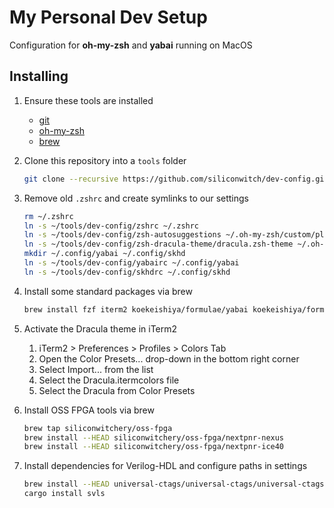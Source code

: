# My Personal Dev Setup

Configuration for **oh-my-zsh** and **yabai** running on MacOS

## Installing

1. Ensure these tools are installed

    - [git](https://github.com/git-guides/install-git)
    - [oh-my-zsh](https://ohmyz.sh/#install)
    - [brew](https://brew.sh)

1. Clone this repository into a `tools` folder

    ```bash
    git clone --recursive https://github.com/siliconwitch/dev-config.git ~/tools/dev-config
    ```
1. Remove old `.zshrc` and create symlinks to our settings

    ```bash
    rm ~/.zshrc
    ln -s ~/tools/dev-config/zshrc ~/.zshrc
    ln -s ~/tools/dev-config/zsh-autosuggestions ~/.oh-my-zsh/custom/plugins
    ln -s ~/tools/dev-config/zsh-dracula-theme/dracula.zsh-theme ~/.oh-my-zsh/custom/themes/dracula.zsh-theme
    mkdir ~/.config/yabai ~/.config/skhd
    ln -s ~/tools/dev-config/yabairc ~/.config/yabai
    ln -s ~/tools/dev-config/skhdrc ~/.config/skhd
    ```

1. Install some standard packages via brew

    ```bash
    brew install fzf iterm2 koekeishiya/formulae/yabai koekeishiya/formulae/skhd go gtkwave icarus-verilog openfpgaloader segger-jlink nordic-nrf-command-line-tools kicad gcc-arm-embedded
    ```
1. Activate the Dracula theme in iTerm2

    1. iTerm2 > Preferences > Profiles > Colors Tab
    1. Open the Color Presets... drop-down in the bottom right corner
    1. Select Import... from the list
    1. Select the Dracula.itermcolors file
    1. Select the Dracula from Color Presets

1. Install OSS FPGA tools via brew
    
    ```bash
    brew tap siliconwitchery/oss-fpga
    brew install --HEAD siliconwitchery/oss-fpga/nextpnr-nexus
    brew install --HEAD siliconwitchery/oss-fpga/nextpnr-ice40
    ```

1. Install dependencies for Verilog-HDL and configure paths in settings

    ``` bash
    brew install --HEAD universal-ctags/universal-ctags/universal-ctags
    cargo install svls
    ```